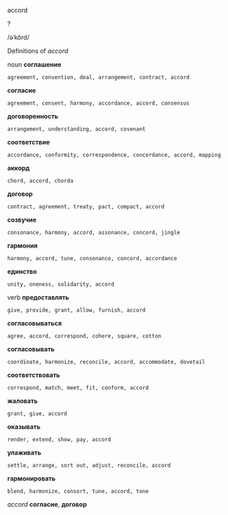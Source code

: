 accord

?

/əˈkôrd/

Definitions of _accord_

noun
**соглашение**

    agreement, convention, deal, arrangement, contract, accord
**согласие**

    agreement, consent, harmony, accordance, accord, consensus
**договоренность**

    arrangement, understanding, accord, covenant
**соответствие**

    accordance, conformity, correspondence, concordance, accord, mapping
**аккорд**

    chord, accord, chorda
**договор**

    contract, agreement, treaty, pact, compact, accord
**созвучие**

    consonance, harmony, accord, assonance, concord, jingle
**гармония**

    harmony, accord, tune, consonance, concord, accordance
**единство**

    unity, oneness, solidarity, accord

verb
**предоставлять**

    give, provide, grant, allow, furnish, accord
**согласовываться**

    agree, accord, correspond, cohere, square, cotton
**согласовывать**

    coordinate, harmonize, reconcile, accord, accommodate, dovetail
**соответствовать**

    correspond, match, meet, fit, conform, accord
**жаловать**

    grant, give, accord
**оказывать**

    render, extend, show, pay, accord
**улаживать**

    settle, arrange, sort out, adjust, reconcile, accord
**гармонировать**

    blend, harmonize, consort, tune, accord, tone

_accord_
**согласие**, **договор**